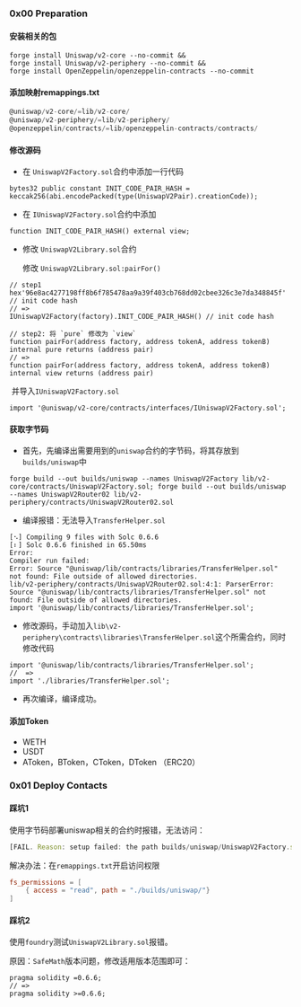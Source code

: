 ### 0x00 Preparation

#### **安装相关的包**

```shell
forge install Uniswap/v2-core --no-commit && 
forge install Uniswap/v2-periphery --no-commit &&
forge install OpenZeppelin/openzeppelin-contracts --no-commit
```

#### **添加映射remappings.txt**

```js
@uniswap/v2-core/=lib/v2-core/
@uniswap/v2-periphery/=lib/v2-periphery/
@openzeppelin/contracts/=lib/openzeppelin-contracts/contracts/
```

#### **修改源码**

- 在 `UniswapV2Factory.sol`合约中添加一行代码

```solidity
bytes32 public constant INIT_CODE_PAIR_HASH = keccak256(abi.encodePacked(type(UniswapV2Pair).creationCode));
```

- 在 `IUniswapV2Factory.sol`合约中添加

```solidity
function INIT_CODE_PAIR_HASH() external view;
```

- 修改 `UniswapV2Library.sol`合约

    修改 `UniswapV2Library.sol:pairFor()`

```solidity
// step1
hex'96e8ac4277198ff8b6f785478aa9a39f403cb768dd02cbee326c3e7da348845f' // init code hash
// =>
IUniswapV2Factory(factory).INIT_CODE_PAIR_HASH() // init code hash

// step2: 将 `pure` 修改为 `view`
function pairFor(address factory, address tokenA, address tokenB) internal pure returns (address pair)
// =>
function pairFor(address factory, address tokenA, address tokenB) internal view returns (address pair)
```

​	并导入`IUniswapV2Factory.sol`

```solidity
import '@uniswap/v2-core/contracts/interfaces/IUniswapV2Factory.sol';
```

#### **获取字节码**

- 首先，先编译出需要用到的`uniswap`合约的字节码，将其存放到`builds/uniswap`中

```shell
forge build --out builds/uniswap --names UniswapV2Factory lib/v2-core/contracts/UniswapV2Factory.sol; forge build --out builds/uniswap --names UniswapV2Router02 lib/v2-periphery/contracts/UniswapV2Router02.sol
```

- 编译报错：无法导入`TransferHelper.sol`

```
[⠢] Compiling 9 files with Solc 0.6.6
[⠆] Solc 0.6.6 finished in 65.50ms
Error:
Compiler run failed:
Error: Source "@uniswap/lib/contracts/libraries/TransferHelper.sol" not found: File outside of allowed directories.
lib/v2-periphery/contracts/UniswapV2Router02.sol:4:1: ParserError: Source "@uniswap/lib/contracts/libraries/TransferHelper.sol" not found: File outside of allowed directories.
import '@uniswap/lib/contracts/libraries/TransferHelper.sol';
```

- 修改源码，手动加入`lib\v2-periphery\contracts\libraries\TransferHelper.sol`这个所需合约，同时修改代码

```solidity
import '@uniswap/lib/contracts/libraries/TransferHelper.sol';
//  =>
import './libraries/TransferHelper.sol';
```

- 再次编译，编译成功。

#### 	添加Token

- WETH
- USDT
- AToken，BToken，CToken，DToken （ERC20）



### 0x01 Deploy Contacts

#### 踩坑1

使用字节码部署uniswap相关的合约时报错，无法访问：

```js
[FAIL. Reason: setup failed: the path builds/uniswap/UniswapV2Factory.sol/UniswapV2Factory.json is not allowed to be accessed for read operations]
```

解决办法：在`remappings.txt`开启访问权限

```toml
fs_permissions = [
    { access = "read", path = "./builds/uniswap/"}
]
```

#### 踩坑2

使用`foundry`测试`UniswapV2Library.sol`报错。

原因：`SafeMath`版本问题，修改适用版本范围即可：

```solidity
pragma solidity =0.6.6;
// =>
pragma solidity >=0.6.6;
```

